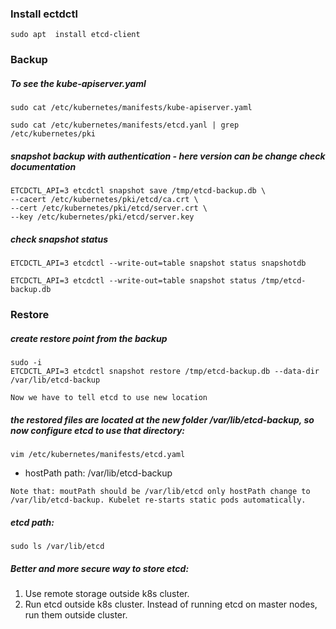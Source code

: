### Install ectdctl
    sudo apt  install etcd-client

### Backup 

##### To see the kube-apiserver.yaml
    sudo cat /etc/kubernetes/manifests/kube-apiserver.yaml

    sudo cat /etc/kubernetes/manifests/etcd.yanl | grep /etc/kubernetes/pki

##### snapshot backup with authentication - here version can be change check documentation
    ETCDCTL_API=3 etcdctl snapshot save /tmp/etcd-backup.db \   
    --cacert /etc/kubernetes/pki/etcd/ca.crt \
    --cert /etc/kubernetes/pki/etcd/server.crt \
    --key /etc/kubernetes/pki/etcd/server.key


##### check snapshot status
    ETCDCTL_API=3 etcdctl --write-out=table snapshot status snapshotdb

    ETCDCTL_API=3 etcdctl --write-out=table snapshot status /tmp/etcd-backup.db


### Restore

##### create restore point from the backup
    sudo -i
    ETCDCTL_API=3 etcdctl snapshot restore /tmp/etcd-backup.db --data-dir /var/lib/etcd-backup

    Now we have to tell etcd to use new location 

##### the restored files are located at the new folder /var/lib/etcd-backup, so now configure etcd to use that directory:
    vim /etc/kubernetes/manifests/etcd.yaml

   - hostPath
        path: /var/lib/etcd-backup
    
    Note that: moutPath should be /var/lib/etcd only hostPath change to /var/lib/etcd-backup. Kubelet re-starts static pods automatically.


##### etcd path:
    sudo ls /var/lib/etcd

##### Better and more secure way to store etcd:
1. Use remote storage outside k8s cluster.
2. Run etcd outside k8s cluster. Instead of running etcd on master nodes, run them outside cluster.